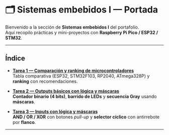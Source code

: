 # 🗂️ Sistemas embebidos I — Portada

Bienvenido a la sección de **Sistemas embebidos I** del portafolio.  
Aquí recopilo prácticas y mini-proyectos con **Raspberry Pi Pico / ESP32 / STM32**.

---

## Índice 

- **[Tarea 1 — Comparación y ranking de microcontroladores](tarea1.md)**  
  Tabla comparativa (ESP32, STM32F103, RP2040, ATmega328P) y **ranking** con recomendaciones.

- **[Tarea 2 — Outputs básicos con lógica y máscaras](tarea2.md)**  
  **Contador binario (4 bits)**, **barrido de LEDs** y **secuencia Gray** usando **máscaras**.

- **[Tarea 3 — Inputs con lógica y máscaras](tarea3.md)**  
  **AND / OR / XOR** con botones *pull-up* y **selector cíclico** con antirrebote por **flanco**.

---
